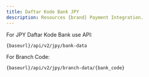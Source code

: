 ```yaml
---
title: Daftar Kode Bank JPY
description: Resources {brand} Payment Integration. 
---
```


For JPY Daftar Kode Bank use API:

```bash
{baseurl}/api/v2/jpy/bank-data
```

For Branch Code:

```bash
{baseurl}/api/v2/jpy/branch-data/{bank_code}
```
